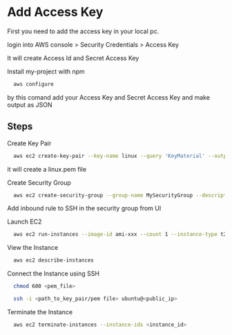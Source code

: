 
# Add Access Key

First you need to add the access key in your local pc.

login into AWS console > Security Credentials > Access Key

It will create Access Id and Secret Access Key



Install my-project with npm

```bash
  aws configure
```

by this comand add your Access Key and Secret Access Key and make output as JSON


## Steps

Create Key Pair

```bash
  aws ec2 create-key-pair --key-name linux --query 'KeyMaterial' --output text > linux.pem
```
it will create a linux.pem file 

Create Security Group

```bash
  aws ec2 create-security-group --group-name MySecurityGroup --description "My Security Group"
```
Add inbound rule to SSH in the security group from UI

Launch EC2

```bash
  aws ec2 run-instances --image-id ami-xxx --count 1 --instance-type t2.micro. --key-name linux --security-groups MySecurityGroup
```

View the Instance

```bash
  aws ec2 describe-instances
```

Connect the Instance using SSH

```bash
  chmod 600 <pem_file>
```

```bash
  ssh -i <path_to_key_pair/pem file> ubuntu@<public_ip>
```

Terminate the Instance

```bash
  aws ec2 terminate-instances --instance-ids <instance_id>
```

